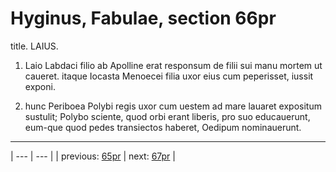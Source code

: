 # Hyginus, Fabulae, section 66pr

title. LAIUS.



1. Laio Labdaci filio ab Apolline erat responsum de filii sui manu mortem ut caueret. itaque Iocasta Menoecei filia uxor eius cum peperisset, iussit exponi.



2. hunc Periboea Polybi regis uxor cum uestem ad mare lauaret expositum sustulit; Polybo sciente, quod orbi erant liberis, pro suo educauerunt, eum-que quod pedes transiectos haberet, Oedipum nominauerunt.



---

| --- | --- |
| previous: [65pr](../65pr/) | next: [67pr](../67pr/) |